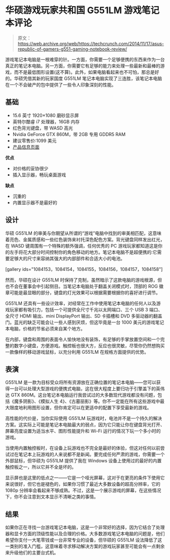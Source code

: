 # 华硕游戏玩家共和国 G551LM 游戏笔记本评论 

> 原文：<https://web.archive.org/web/https://techcrunch.com/2014/11/17/asus-republic-of-gamers-g551-gaming-notebook-review/>

游戏笔记本电脑是一根难穿的针。一方面，你需要一个足够便携的东西来作为一台真正的笔记本电脑。另一方面，你需要它有足够的能力来处理一些最新和最棒的游戏，而不是最低图形设置(这不算)。此外，如果电脑看起来也不可怕，那总是好的。华硕凭借其新的玩家国度 G551LM 笔记本电脑实现了三连胜，该笔记本电脑在一个不会破产的包中提供了一些令人印象深刻的性能。

## 基础

*   15.6 英寸 1920×1080 磨砂显示屏
*   英特尔酷睿 i7 处理器，16GB 内存
*   红色背光键盘，带 WASD 高光
*   Nvidia GeForce GTX 860M，带 2GB 专用 GDDR5 RAM
*   建议零售价:1099 美元
*   [产品信息页面](https://web.archive.org/web/20221207013150/http://www.asus.com/us/site/g-series/GL551/)

**优点**

*   对价格的妥协很少
*   插入显示器，畅玩桌面游戏

**缺点**

*   沉重的
*   内置显示器不是最好的

## 设计

华硕 G551LM 的审美与你期望从所谓的“游戏”电脑中找到的审美相匹配，这意味着亮色、金属质感和一些红色装饰来衬托深色配色方案。背光键盘同样发出红光，在 WASD 键周围有一个特殊的额外强调，任何优秀的 PC 游戏玩家都知道这是你的左手将花大部分时间控制你的角色移动的地方。笔记本电脑不是超便携的:它需要足够大的尺寸来容纳其强大的内部部件和合适大小的电池。

[gallery ids="1084153，1084154，1084155，1084156，1084157，1084158"]

然而，华硕在设计 G551LM 时保持了克制，虽然暗示了这款电脑的游戏根源，但也不会在董事会中引起侧目。当笔记本电脑处于翻盖关闭模式时，顶部的 ROG 徽章可能是最显眼的部分，键盘的灯光效果可以根据需要根据你的喜好进行调节。

G551LM 还具有一些设计效率，对经常在工作中使用笔记本电脑的任何人以及游戏玩家都有吸引力，包括一个可提供全尺寸千兆以太网端口、三个 USB 3 端口、全尺寸 HDMI 输出、mini DisplayPort 输出、SD 卡插槽和 DVD 多驱动器的翻盖门。蓝光的缺乏可能会让一些人感到厌烦，但这毕竟是一台 1000 美元的游戏笔记本电脑，价格的节省必须来自某个地方。

在内部，键盘和周围的表面令人愉快地没有装饰，有足够的手掌放置空间和一个完整的数字小键盘，方便游戏。触控板也很大方，反应也很灵敏，尽管你仍然想购买一款像样的移动游戏鼠标，以充分利用 G551LM 在规格方面提供的优势。

## 表演

G551LM 是一款为目标受众将所有资源放在正确位置的笔记本电脑——您可以获得一台可以处理大型游戏的便携式电脑，这在很大程度上要归功于引擎盖下的英伟达 GTX 860M。这台笔记本电脑运行我尝试过的大多数现代游戏都没有问题，包括《魔多阴影》、《模拟人生 4》、《古墓丽影》等。你不一定能在所有这些游戏中最大限度地利用图形设置，但你肯定可以在更适中的配置下享受最新的游戏。

高性能的代价是，当你实际使用 G551LM 玩游戏时，电池并不是一个持久的解决方案。这实际上可能是笔记本电脑最大的弱点，因为它只能让你在键盘背光打开、屏幕亮度设置为适当水平、图形性能提升和 Wi-Fi 运行的情况下玩一个多小时的游戏。

当使用内置触控板时，在设备上玩游戏也不完全是最好的体验，但这对任何以前尝试过在笔记本上玩游戏的人来说都不是新闻。要完成任何严肃的游戏，你需要一个外部鼠标，但华硕为 G551LM 提供了我在 Windows 设备上使用过的最好的内置触控板之一，所以它并不全是坏的。

显示屏也是这里的低点之一——它是一个哑光屏幕，这对于在更亮的条件下使用它来说很好，但它也是褪色的，如果你习惯了最近大多数设备的超高分辨率，它的 1080p 分辨率会看起来不够成熟。不过，这是一个展示游戏的屏幕，在这些情况下，你不会注意到文本显示不清晰之类的事情。

## 结果

如果你正在寻找一台游戏笔记本电脑，这是一个非常好的选择，因为它结合了处理器和显卡方面的顶级性能以及合理的价格。大多数游戏笔记本电脑的问题是，他们希望你支付一大笔零钱或一台非常专业的设备，但华硕的 G551LM 设法降低了这一类别的准入门槛，这意味着寻求移动解决方案的游戏玩家甚至可能会有一点剩余来升级他们的主要台式机。